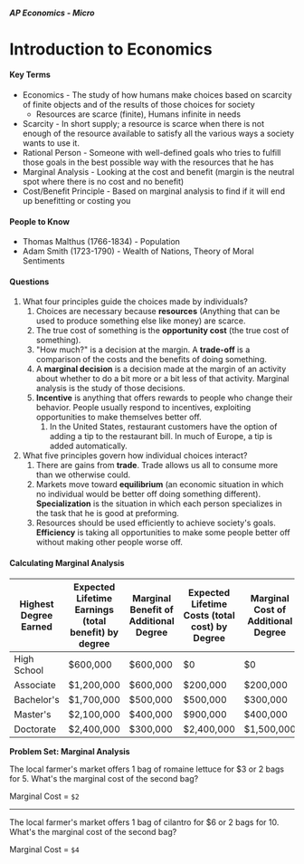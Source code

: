 ##### AP Economics - Micro

# Introduction to Economics

#### Key Terms

* Economics - The study of how humans make choices based on scarcity of finite objects and of the results of those choices for society
  * Resources are scarce (finite), Humans infinite in needs
* Scarcity - In short supply; a resource is scarce when there is not enough of the resource available to satisfy all the various ways a society wants to use it.
* Rational Person - Someone with well-defined goals who tries to fulfill those goals in the best possible way with the resources that he has
* Marginal Analysis - Looking at the cost and benefit (margin is the neutral spot where there is no cost and no benefit)
* Cost/Benefit Principle - Based on marginal analysis to find if it will end up benefitting or costing you

#### People to Know

* Thomas Malthus (1766-1834) - Population
* Adam Smith (1723-1790) - Wealth of Nations, Theory of Moral Sentiments

#### Questions

1. What four principles guide the choices made by individuals?
   1. Choices are necessary because **resources** (Anything that can be used to produce something else like money) are scarce.
   2. The true cost of something is the **opportunity cost** (the true cost of something).
   3. "How much?" is a decision at the margin. A **trade-off** is a comparison of the costs and the benefits of doing something.
   4. A **marginal decision** is a decision made at the margin of an activity about whether to do a bit more or a bit less of that activity. Marginal analysis is the study of those decisions. 
   5. **Incentive** is anything that offers rewards to people who change their behavior. People usually respond to incentives, exploiting opportunities to make themselves better off.
      1. In the United States, restaurant customers have the option of adding a tip to the restaurant bill. In much of Europe, a tip is added automatically.
2. What five principles govern how individual choices interact?
   1. There are gains from **trade**. Trade allows us all to consume more than we otherwise could.
   2. Markets move toward **equilibrium** (an economic situation in which no individual would be better off doing something different). **Specialization** is the situation in which each person specializes in the task that he is good at preforming.
   3. Resources should be used efficiently to achieve society's goals. **Efficiency** is taking all opportunities to make some people better off without making other people worse off.

#### Calculating Marginal Analysis

| Highest Degree Earned | Expected Lifetime Earnings (total benefit) by degree | Marginal Benefit of Additional Degree | Expected Lifetime Costs (total cost) by Degree | Marginal Cost of Additional Degree |
| --------------------- | ---------------------------------------- | ------------------------------------- | ---------------------------------------- | ---------------------------------- |
| High School           | $600,000                                 | $600,000                              | $0                                       | $0                                 |
| Associate             | $1,200,000                               | $600,000                              | $200,000                                 | $200,000                           |
| Bachelor's            | $1,700,000                               | $500,000                              | $500,000                                 | $300,000                           |
| Master's              | $2,100,000                               | $400,000                              | $900,000                                 | $400,000                           |
| Doctorate             | $2,400,000                               | $300,000                              | $2,400,000                               | $1,500,000                         |



**Problem Set: Marginal Analysis**

The local farmer's market offers 1 bag of romaine lettuce for $3 or 2 bags for 5. What's the marginal cost of the second bag?

Marginal Cost = `$2`

------

The local farmer's market offers 1 bag of cilantro for $6 or 2 bags for 10. What's the marginal cost of the second bag?

Marginal Cost = `$4`

